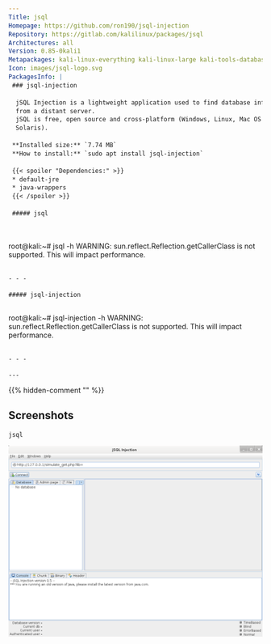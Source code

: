 ```yaml
---
Title: jsql
Homepage: https://github.com/ron190/jsql-injection
Repository: https://gitlab.com/kalilinux/packages/jsql
Architectures: all
Version: 0.85-0kali1
Metapackages: kali-linux-everything kali-linux-large kali-tools-database kali-tools-web 
Icon: images/jsql-logo.svg
PackagesInfo: |
 ### jsql-injection
 
  jSQL Injection is a lightweight application used to find database information
  from a distant server.
  jSQL is free, open source and cross-platform (Windows, Linux, Mac OS X,
  Solaris).
 
 **Installed size:** `7.74 MB`  
 **How to install:** `sudo apt install jsql-injection`  
 
 {{< spoiler "Dependencies:" >}}
 * default-jre
 * java-wrappers
 {{< /spoiler >}}
 
 ##### jsql
 
 
 ```
 root@kali:~# jsql -h
 WARNING: sun.reflect.Reflection.getCallerClass is not supported. This will impact performance.
 ```
 
 - - -
 
 ##### jsql-injection
 
 
 ```
 root@kali:~# jsql-injection -h
 WARNING: sun.reflect.Reflection.getCallerClass is not supported. This will impact performance.
 ```
 
 - - -
 
---
```

{{% hidden-comment "<!--Do not edit anything above this line-->" %}}

## Screenshots

```
jsql
```

![jsql](images/jsql.png)
